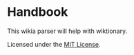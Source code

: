 # Handbook
This wikia parser will help with wiktionary.

Licensed under the [MIT License](LICENSE).
